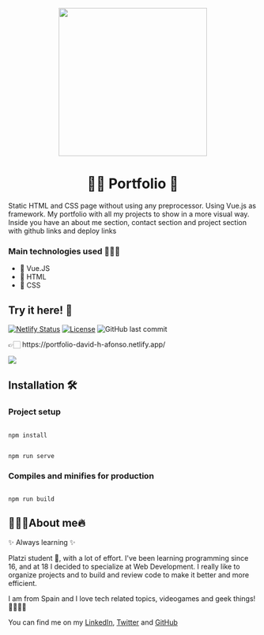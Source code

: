 <p align="center"><img width="300px" src="https://images.unsplash.com/photo-1453928582365-b6ad33cbcf64?ixid=MnwxMjA3fDB8MHxzZWFyY2h8NXx8cG9ydGZvbGlvfGVufDB8fDB8fA%3D%3D&ixlib=rb-1.2.1&w=1000&q=80"></p>
<h1 align="center">🤝🏻 Portfolio 📖</h1>
<p>Static HTML and CSS page without using any preprocessor. Using Vue.js as framework. My portfolio with all my projects to show in a more visual way. Inside you have an about me section, contact section and project section with github links and deploy links</p>

<h3>Main technologies used 👷🏻‍♂️</h3>
<ul>
  <li>🔰 Vue.JS</li>
  <li>🧱 HTML</li>
  <li>🎨 CSS</li>
</ul>

<h2>Try it here! 🧾</h2>

[![Netlify Status](https://api.netlify.com/api/v1/badges/12b0d818-0acc-4737-a7e1-5b1b92ca60e6/deploy-status)](https://app.netlify.com/sites/portfolio-david-h-afonso/deploys)
[![License](https://img.shields.io/github/license/David-H-Afonso/portfolio?color=blue)](./LICENSE)
![GitHub last commit](https://img.shields.io/github/last-commit/David-H-Afonso/portfolio)

<p>👉🏻 https://portfolio-david-h-afonso.netlify.app/</p>
<a href="https://portfolio-david-h-afonso.netlify.app/" target="_blank"><img src="https://repository-images.githubusercontent.com/384706007/38e7ff92-bc00-4533-8300-cf7c93b896e0"></a>

<h2>Installation 🛠</h2>
<h3>Project setup</h3>
<code>
npm install 

npm run serve
</code>
<h3>Compiles and minifies for production</h3>
<code>
npm run build
</code>

<h2>👨🏻‍💻About me🔥</h2>
<p>✨ Always learning ✨</p>

<p>Platzi student 📕, with a lot of effort. I've been learning programming since 16, and at 18 I decided to specialize at Web Development. I really like to organize projects and to build and review code to make it better and more efficient.</p>

<p>I am from Spain and I love tech related topics, videogames and geek things! 🚀✨👨‍💻</p>

<p>You can find me on my <a href="https://www.linkedin.com/in/david-hormiga-afonso/" target="_blank">LinkedIn</a>, <a href="https://twitter.com/home" target="_blank">Twitter</a> and <a href="https://github.com/David-H-Afonso" target="_blank">GitHub</a></p>
